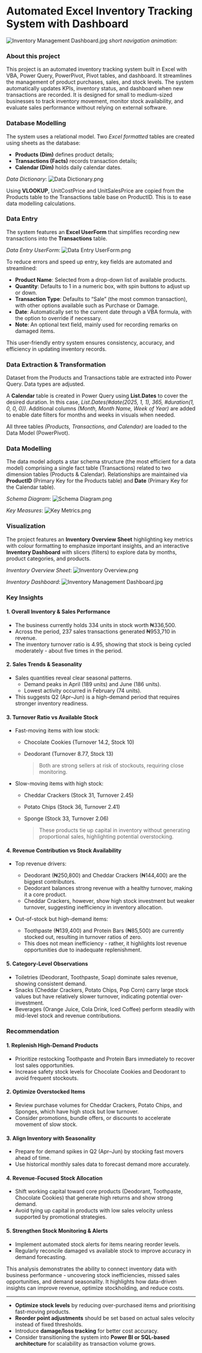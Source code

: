 # Automated Excel Inventory Tracking System with Dashboard
![Inventory Management Dashboard.jpg](https://github.com/jakejosh6751/Automated-Excel-Inventory-Tracking-System-with-Dashboard/blob/main/Inventory%20Management%20Dashboard.jpg)
*short navigation animation*:

### About this project
This project is an automated inventory tracking system built in Excel with VBA, Power Query, PowerPivot, Pivot tables, and dashboard. It streamlines the management of product purchases, sales, and stock levels. The system automatically updates KPIs, inventory status, and dashboard when new transactions are recorded. It is designed for small to medium-sized businesses to track inventory movement, monitor stock availability, and evaluate sales performance without relying on external software.

### Database Modelling
The system uses a relational model. Two *Excel formatted* tables are created using sheets as the database:
- **Products (Dim)** defines product details;
- **Transactions (Facts)** records transaction details;
- **Calendar (Dim)** holds daily calendar dates.

*Data Dictionary*:
![Data Dictionary.png](https://github.com/jakejosh6751/Automated-Excel-Inventory-Tracking-System-with-Dashboard/blob/main/Data%20Dictionary.png)

Using **VLOOKUP**, UnitCostPrice and UnitSalesPrice are copied from the Products table to the Transactions table base on ProductID. This is to ease data modelling calculations.

### Data Entry
The system features an **Excel UserForm** that simplifies recording new transactions into the **Transactions** table.

*Data Entry UserForm*:
![Data Entry UserForm.png](https://github.com/jakejosh6751/Automated-Excel-Inventory-Tracking-System-with-Dashboard/blob/main/Data%20Entry%20UserForm.png)

To reduce errors and speed up entry, key fields are automated and streamlined:
- **Product Name**: Selected from a drop-down list of available products.
- **Quantity**: Defaults to 1 in a numeric box, with spin buttons to adjust up or down.
- **Transaction Type**: Defaults to “Sale” (the most common transaction), with other options available such as Purchase or Damage.
- **Date**: Automatically set to the current date through a VBA formula, with the option to override if necessary.
- **Note**: An optional text field, mainly used for recording remarks on damaged items.

This user-friendly entry system ensures consistency, accuracy, and efficiency in updating inventory records.

### Data Extraction & Transformation
Dataset from the Products and Transactions table are extracted into Power Query. Data types are adjusted.

A **Calendar** table is created in Power Query using **List.Dates** to cover the desired duration. In this case, *List.Dates(#date(2025, 1, 1), 365, #duration(1, 0, 0, 0))*. Additional columns *(Month, Month Name, Week of Year)* are added to enable date filters for months and weeks in visuals when needed.

All three tables *(Products, Transactions, and Calendar)* are loaded to the Data Model (PowerPivot).

### Data Modelling
The data model adopts a star schema structure (the most efficient for a data model) comprising a single fact table (Transactions) related to two dimension tables (Products & Calendar). Relationships are maintained via **ProductID** (Primary Key for the Products table) and **Date** (Primary Key for the Calendar table).

*Schema Diagram*:
![Schema Diagram.png](https://github.com/jakejosh6751/Automated-Excel-Inventory-Tracking-System-with-Dashboard/blob/main/Schema%20Diagram.png)

*Key Measures*:
![Key Metrics.png](https://github.com/jakejosh6751/Automated-Excel-Inventory-Tracking-System-with-Dashboard/blob/main/Key%20Metrics.png)

### Visualization
The project features an **Inventory Overview Sheet** highlighting key metrics with colour formatting to emphasize important insights, and an interactive **Inventory Dashboard** with slicers (filters) to explore data by months, product categories, and products.

*Inventory Overview Sheet*:
![Inventory Overview.png](https://github.com/jakejosh6751/Automated-Excel-Inventory-Tracking-System-with-Dashboard/blob/main/Inventory%20Overview.png)

*Inventory Dashboard*:
![Inventory Management Dashboard.jpg](https://github.com/jakejosh6751/Automated-Excel-Inventory-Tracking-System-with-Dashboard/blob/main/Inventory%20Management%20Dashboard.jpg)

### Key Insights
#### 1. Overall Inventory & Sales Performance
- The business currently holds 334 units in stock worth ₦336,500.
- Across the period, 237 sales transactions generated ₦953,710 in revenue.
- The inventory turnover ratio is 4.95, showing that stock is being cycled moderately - about five times in the period.

#### 2. Sales Trends & Seasonality
- Sales quantities reveal clear seasonal patterns.
  - Demand peaks in April (189 units) and June (186 units).
  - Lowest activity occurred in February (74 units).
- This suggests Q2 (Apr–Jun) is a high-demand period that requires stronger inventory readiness.

#### 3. Turnover Ratio vs Available Stock
- Fast-moving items with low stock:
  - Chocolate Cookies (Turnover 14.2, Stock 10)
  - Deodorant (Turnover 8.77, Stock 13)

    > Both are strong sellers at risk of stockouts, requiring close monitoring.

- Slow-moving items with high stock:
  - Cheddar Crackers (Stock 31, Turnover 2.45)
  - Potato Chips (Stock 36, Turnover 2.41)
  - Sponge (Stock 33, Turnover 2.06)

    > These products tie up capital in inventory without generating proportional sales, highlighting potential overstocking.

#### 4. Revenue Contribution vs Stock Availability
- Top revenue drivers:
  - Deodorant (₦250,800) and Cheddar Crackers (₦144,400) are the biggest contributors.
  - Deodorant balances strong revenue with a healthy turnover, making it a core product.
  - Cheddar Crackers, however, show high stock investment but weaker turnover, suggesting inefficiency in inventory allocation.

- Out-of-stock but high-demand items:
  - Toothpaste (₦139,400) and Protein Bars (₦85,500) are currently stocked out, resulting in turnover ratios of zero.
  - This does not mean inefficiency - rather, it highlights lost revenue opportunities due to inadequate replenishment.

#### 5. Category-Level Observations
- Toiletries (Deodorant, Toothpaste, Soap) dominate sales revenue, showing consistent demand.
- Snacks (Cheddar Crackers, Potato Chips, Pop Corn) carry large stock values but have relatively slower turnover, indicating potential over-investment.
- Beverages (Orange Juice, Cola Drink, Iced Coffee) perform steadily with mid-level stock and revenue contributions.

### Recommendation
#### 1. Replenish High-Demand Products
- Prioritize restocking Toothpaste and Protein Bars immediately to recover lost sales opportunities.
- Increase safety stock levels for Chocolate Cookies and Deodorant to avoid frequent stockouts.

#### 2. Optimize Overstocked Items
- Review purchase volumes for Cheddar Crackers, Potato Chips, and Sponges, which have high stock but low turnover.
- Consider promotions, bundle offers, or discounts to accelerate movement of slow stock.

#### 3. Align Inventory with Seasonality
- Prepare for demand spikes in Q2 (Apr–Jun) by stocking fast movers ahead of time.
- Use historical monthly sales data to forecast demand more accurately.

#### 4. Revenue-Focused Stock Allocation
- Shift working capital toward core products (Deodorant, Toothpaste, Chocolate Cookies) that generate high returns and show strong demand.
- Avoid tying up capital in products with low sales velocity unless supported by promotional strategies.

#### 5. Strengthen Stock Monitoring & Alerts
- Implement automated stock alerts for items nearing reorder levels.
- Regularly reconcile damaged vs available stock to improve accuracy in demand forecasting.

This analysis demonstrates the ability to connect inventory data with business performance - uncovering stock inefficiencies, missed sales opportunities, and demand seasonality. It highlights how data-driven insights can improve revenue, optimize stockholding, and reduce costs.


___




- **Optimize stock levels** by reducing over-purchased items and prioritising fast-moving products.
- **Reorder point adjustments** should be set based on actual sales velocity instead of fixed thresholds.
- Introduce **damage/loss tracking** for better cost accuracy.
- Consider transitioning the system into **Power BI or SQL-based architecture** for scalability as transaction volume grows.






